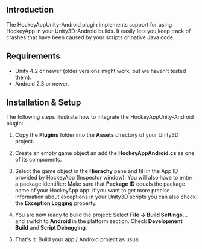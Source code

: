 ## Introduction

The HockeyAppUnity-Android plugin implements support for using HockeyApp in your Unity3D-Android builds. It easily lets you keep track of crashes that have been caused by your scripts or native Java code.

## Requirements

* Unity 4.2 or newer (older versions might work, but we haven't tested them).
* Android 2.3 or newer.

## Installation & Setup

The following steps illustrate how to integrate the HockeyAppUnity-Android plugin:

1. Copy the **Plugins** folder into the **Assets** directory of your Unity3D project.

2. Create an empty game object an add the **HockeyAppAndroid.cs** as one of its components.

3. Select the game object in the **Hierachy** pane and fill in the App ID provided by HockeyApp (Inspector window). You will also have to enter a package identifier: Make sure that **Package ID** equals the package name of your HockeyApp app.  If you want to get more precise information about exceptions in your Unity3D scripts you can also check the **Exception Logging** property.

4. You are now ready to build the project: Select **File -> Build Settings...** and switch to **Android** in the platform section. Check **Development Build** and **Script Debugging**.

5. That's it: Build your app / Android project as usual.
